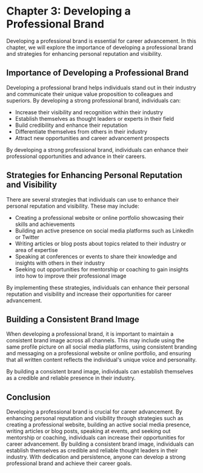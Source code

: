 Chapter 3: Developing a Professional Brand
==========================================

Developing a professional brand is essential for career advancement. In this chapter, we will explore the importance of developing a professional brand and strategies for enhancing personal reputation and visibility.

Importance of Developing a Professional Brand
---------------------------------------------

Developing a professional brand helps individuals stand out in their industry and communicate their unique value proposition to colleagues and superiors. By developing a strong professional brand, individuals can:

* Increase their visibility and recognition within their industry
* Establish themselves as thought leaders or experts in their field
* Build credibility and enhance their reputation
* Differentiate themselves from others in their industry
* Attract new opportunities and career advancement prospects

By developing a strong professional brand, individuals can enhance their professional opportunities and advance in their careers.

Strategies for Enhancing Personal Reputation and Visibility
-----------------------------------------------------------

There are several strategies that individuals can use to enhance their personal reputation and visibility. These may include:

* Creating a professional website or online portfolio showcasing their skills and achievements
* Building an active presence on social media platforms such as LinkedIn or Twitter
* Writing articles or blog posts about topics related to their industry or area of expertise
* Speaking at conferences or events to share their knowledge and insights with others in their industry
* Seeking out opportunities for mentorship or coaching to gain insights into how to improve their professional image

By implementing these strategies, individuals can enhance their personal reputation and visibility and increase their opportunities for career advancement.

Building a Consistent Brand Image
---------------------------------

When developing a professional brand, it is important to maintain a consistent brand image across all channels. This may include using the same profile picture on all social media platforms, using consistent branding and messaging on a professional website or online portfolio, and ensuring that all written content reflects the individual's unique voice and personality.

By building a consistent brand image, individuals can establish themselves as a credible and reliable presence in their industry.

Conclusion
----------

Developing a professional brand is crucial for career advancement. By enhancing personal reputation and visibility through strategies such as creating a professional website, building an active social media presence, writing articles or blog posts, speaking at events, and seeking out mentorship or coaching, individuals can increase their opportunities for career advancement. By building a consistent brand image, individuals can establish themselves as credible and reliable thought leaders in their industry. With dedication and persistence, anyone can develop a strong professional brand and achieve their career goals.
